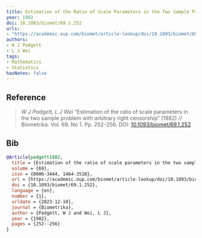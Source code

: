 ```yaml
---
title: Estimation of the Ratio of Scale Parameters in the Two Sample Problem with Arbitrary Right Censorship
year: 1982
doi: 10.1093/biomet/69.1.252
urls:
- "https://academic.oup.com/biomet/article-lookup/doi/10.1093/biomet/69.1.252"
authors:
- W J Padgett
- L J Wei
tags:
- Mathematics
- Statistics
hasNotes: false
---
```


## Reference

> <i>W J Padgett, L J Wei</i> “Estimation of the ratio of scale parameters in the two sample problem with arbitrary right censorship” (1982) // Biometrika. Vol.&nbsp;69. No&nbsp;1. Pp.&nbsp;252–256. DOI:&nbsp;<a href='https://doi.org/10.1093/biomet/69.1.252'>10.1093/biomet/69.1.252</a>

## Bib

```bib
@Article{padgett1982,
  title = {Estimation of the ratio of scale parameters in the two sample problem with arbitrary right censorship},
  volume = {69},
  issn = {0006-3444, 1464-3510},
  url = {https://academic.oup.com/biomet/article-lookup/doi/10.1093/biomet/69.1.252},
  doi = {10.1093/biomet/69.1.252},
  language = {en},
  number = {1},
  urldate = {2023-12-10},
  journal = {Biometrika},
  author = {Padgett, W J and Wei, L J},
  year = {1982},
  pages = {252--256}
}
```
